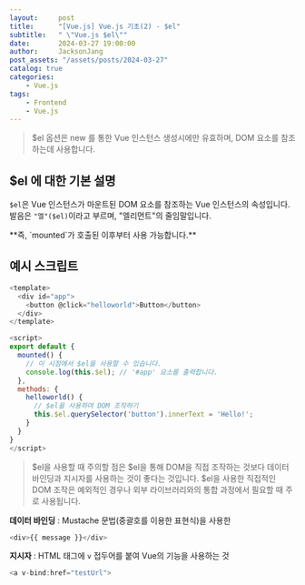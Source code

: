 ```yaml
---
layout:     post
title:      "[Vue.js] Vue.js 기초(2) - $el"
subtitle:   " \"Vue.js $el\""
date:       2024-03-27 19:00:00
author:     JacksonJang
post_assets: "/assets/posts/2024-03-27"
catalog: true
categories:
    - Vue.js
tags:
    - Frontend
    - Vue.js
---
```

> $el 옵션은 new 를 통한 Vue 인스턴스 생성시에만 유효하며, DOM 요소를 참조하는데 사용합니다.

## $el 에 대한 기본 설명
`$el`은 Vue 인스턴스가 마운트된 DOM 요소를 참조하는 Vue 인스턴스의 속성입니다. 발음은 `"엘"($el)`이라고 부르며, "엘리먼트"의 줄임말입니다.
<p />
**즉, `mounted`가 호출된 이후부터 사용 가능합니다.**

## 예시 스크립트
```js
<template>
  <div id="app">
    <button @click="helloworld">Button</button>
  </div>
</template>

<script>
export default {
  mounted() {
    // 이 시점에서 $el을 사용할 수 있습니다.
    console.log(this.$el); // '#app' 요소를 출력합니다.
  },
  methods: {
    helloworld() {
      // $el을 사용하여 DOM 조작하기
      this.$el.querySelector('button').innerText = 'Hello!';
    }
  }
}
</script>
```

> $el을 사용할 때 주의할 점은 $el을 통해 DOM을 직접 조작하는 것보다 데이터 바인딩과 지시자를 사용하는 것이 좋다는 것입니다. $el을 사용한 직접적인 DOM 조작은 예외적인 경우나 외부 라이브러리와의 통합 과정에서 필요할 때 주로 사용됩니다.

**데이터 바인딩** : Mustache 문법(중괄호를 이용한 표현식)을 사용한 
```js
<div>{{ message }}</div>
```

**지시자** : HTML 태그에 `v` 접두어를 붙여 Vue의 기능을 사용하는 것
```js
<a v-bind:href="testUrl">
```
